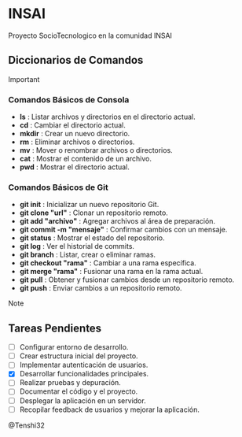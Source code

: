 # INSAI
Proyecto SocioTecnologico en la comunidad INSAI 

## Diccionarios de Comandos

> [!IMPORTANT]
> ### Comandos Básicos de Consola
> - **ls** : Listar archivos y directorios en el directorio actual.
> - **cd** : Cambiar el directorio actual.
> - **mkdir** : Crear un nuevo directorio.
> - **rm** : Eliminar archivos o directorios.
> - **mv** : Mover o renombrar archivos o directorios.
> - **cat** : Mostrar el contenido de un archivo.
> - **pwd** : Mostrar el directorio actual.
> 
> ### Comandos Básicos de Git
> - **git init** : Inicializar un nuevo repositorio Git.
> - **git clone "url"** : Clonar un repositorio remoto.
> - **git add "archivo"** : Agregar archivos al área de preparación.
> - **git commit -m "mensaje"** : Confirmar cambios con un mensaje.
> - **git status** : Mostrar el estado del repositorio.
> - **git log** : Ver el historial de commits.
> - **git branch** : Listar, crear o eliminar ramas.
> - **git checkout "rama"** : Cambiar a una rama específica.
> - **git merge "rama"** : Fusionar una rama en la rama actual.
> - **git pull** : Obtener y fusionar cambios desde un repositorio remoto.
> - **git push** : Enviar cambios a un repositorio remoto.

> [!NOTE]
> ## Tareas Pendientes
> - [ ] Configurar entorno de desarrollo.
> - [ ] Crear estructura inicial del proyecto.
> - [ ] Implementar autenticación de usuarios.
> - [x] Desarrollar funcionalidades principales.
> - [ ] Realizar pruebas y depuración.
> - [ ] Documentar el código y el proyecto.
> - [ ] Desplegar la aplicación en un servidor.
> - [ ] Recopilar feedback de usuarios y mejorar la aplicación.

@Tenshi32